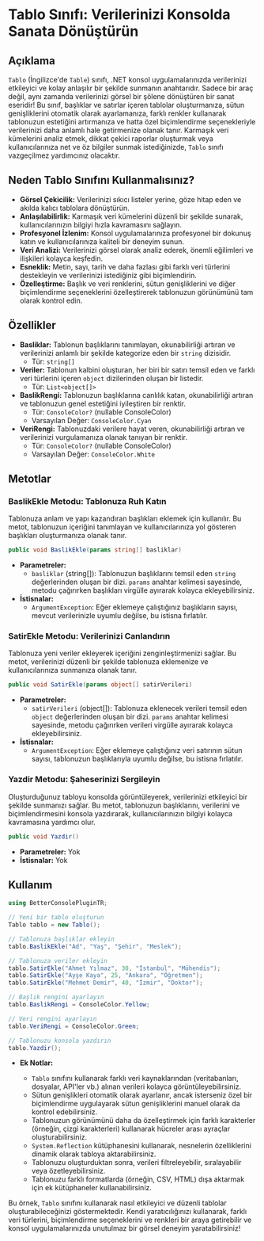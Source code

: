 
# Tablo Sınıfı: Verilerinizi Konsolda Sanata Dönüştürün

## Açıklama

`Tablo` (İngilizce'de `Table`) sınıfı, .NET konsol uygulamalarınızda verilerinizi etkileyici ve kolay anlaşılır bir şekilde sunmanın anahtarıdır. Sadece bir araç değil, aynı zamanda verilerinizi görsel bir şölene dönüştüren bir sanat eseridir! Bu sınıf, başlıklar ve satırlar içeren tablolar oluşturmanıza, sütun genişliklerini otomatik olarak ayarlamanıza, farklı renkler kullanarak tablonuzun estetiğini artırmanıza ve hatta özel biçimlendirme seçenekleriyle verilerinizi daha anlamlı hale getirmenize olanak tanır. Karmaşık veri kümelerini analiz etmek, dikkat çekici raporlar oluşturmak veya kullanıcılarınıza net ve öz bilgiler sunmak istediğinizde, `Tablo` sınıfı vazgeçilmez yardımcınız olacaktır.

## Neden Tablo Sınıfını Kullanmalısınız?

*   **Görsel Çekicilik:** Verilerinizi sıkıcı listeler yerine, göze hitap eden ve akılda kalıcı tablolara dönüştürün.
*   **Anlaşılabilirlik:** Karmaşık veri kümelerini düzenli bir şekilde sunarak, kullanıcılarınızın bilgiyi hızla kavramasını sağlayın.
*   **Profesyonel İzlenim:** Konsol uygulamalarınıza profesyonel bir dokunuş katın ve kullanıcılarınıza kaliteli bir deneyim sunun.
*   **Veri Analizi:** Verilerinizi görsel olarak analiz ederek, önemli eğilimleri ve ilişkileri kolayca keşfedin.
*   **Esneklik:** Metin, sayı, tarih ve daha fazlası gibi farklı veri türlerini destekleyin ve verilerinizi istediğiniz gibi biçimlendirin.
*   **Özelleştirme:** Başlık ve veri renklerini, sütun genişliklerini ve diğer biçimlendirme seçeneklerini özelleştirerek tablonuzun görünümünü tam olarak kontrol edin.

## Özellikler

*   **Basliklar:** Tablonun başlıklarını tanımlayan, okunabilirliği artıran ve verilerinizi anlamlı bir şekilde kategorize eden bir `string` dizisidir.
    *   Tür: `string[]`
*   **Veriler:** Tablonun kalbini oluşturan, her biri bir satırı temsil eden ve farklı veri türlerini içeren `object` dizilerinden oluşan bir listedir.
    *   Tür: `List<object[]>`
*   **BaslikRengi:** Tablonuzun başlıklarına canlılık katan, okunabilirliği artıran ve tablonuzun genel estetiğini iyileştiren bir renktir.
    *   Tür: `ConsoleColor?` (nullable ConsoleColor)
    *   Varsayılan Değer: `ConsoleColor.Cyan`
*   **VeriRengi:** Tablonuzdaki verilere hayat veren, okunabilirliği artıran ve verilerinizi vurgulamanıza olanak tanıyan bir renktir.
    *   Tür: `ConsoleColor?` (nullable ConsoleColor)
    *   Varsayılan Değer: `ConsoleColor.White`

## Metotlar

### BaslikEkle Metodu: Tablonuza Ruh Katın

Tablonuza anlam ve yapı kazandıran başlıkları eklemek için kullanılır. Bu metot, tablonuzun içeriğini tanımlayan ve kullanıcılarınıza yol gösteren başlıkları oluşturmanıza olanak tanır.

```csharp
public void BaslikEkle(params string[] basliklar)
```

*   **Parametreler:**
    *   `basliklar` (string[]): Tablonuzun başlıklarını temsil eden `string` değerlerinden oluşan bir dizi. `params` anahtar kelimesi sayesinde, metodu çağırırken başlıkları virgülle ayırarak kolayca ekleyebilirsiniz.
*   **İstisnalar:**
    *   `ArgumentException`: Eğer eklemeye çalıştığınız başlıkların sayısı, mevcut verilerinizle uyumlu değilse, bu istisna fırlatılır.

### SatirEkle Metodu: Verilerinizi Canlandırın

Tablonuza yeni veriler ekleyerek içeriğini zenginleştirmenizi sağlar. Bu metot, verilerinizi düzenli bir şekilde tablonuza eklemenize ve kullanıcılarınıza sunmanıza olanak tanır.

```csharp
public void SatirEkle(params object[] satirVerileri)
```

*   **Parametreler:**
    *   `satirVerileri` (object[]): Tablonuza eklenecek verileri temsil eden `object` değerlerinden oluşan bir dizi. `params` anahtar kelimesi sayesinde, metodu çağırırken verileri virgülle ayırarak kolayca ekleyebilirsiniz.
*   **İstisnalar:**
    *   `ArgumentException`: Eğer eklemeye çalıştığınız veri satırının sütun sayısı, tablonuzun başlıklarıyla uyumlu değilse, bu istisna fırlatılır.

### Yazdir Metodu: Şaheserinizi Sergileyin

Oluşturduğunuz tabloyu konsolda görüntüleyerek, verilerinizi etkileyici bir şekilde sunmanızı sağlar. Bu metot, tablonuzun başlıklarını, verilerini ve biçimlendirmesini konsola yazdırarak, kullanıcılarınızın bilgiyi kolayca kavramasına yardımcı olur.

```csharp
public void Yazdir()
```

*   **Parametreler:** Yok
*   **İstisnalar:** Yok

## Kullanım

```csharp
using BetterConsolePluginTR;

// Yeni bir tablo oluşturun
Tablo tablo = new Tablo();

// Tablonuza başlıklar ekleyin
tablo.BaslikEkle("Ad", "Yaş", "Şehir", "Meslek");

// Tablonuza veriler ekleyin
tablo.SatirEkle("Ahmet Yılmaz", 30, "İstanbul", "Mühendis");
tablo.SatirEkle("Ayşe Kaya", 25, "Ankara", "Öğretmen");
tablo.SatirEkle("Mehmet Demir", 40, "İzmir", "Doktor");

// Başlık rengini ayarlayın
tablo.BaslikRengi = ConsoleColor.Yellow;

// Veri rengini ayarlayın
tablo.VeriRengi = ConsoleColor.Green;

// Tablonuzu konsola yazdırın
tablo.Yazdir();
```

*   **Ek Notlar:**

    *   `Tablo` sınıfını kullanarak farklı veri kaynaklarından (veritabanları, dosyalar, API'ler vb.) alınan verileri kolayca görüntüleyebilirsiniz.
    *   Sütun genişlikleri otomatik olarak ayarlanır, ancak isterseniz özel bir biçimlendirme uygulayarak sütun genişliklerini manuel olarak da kontrol edebilirsiniz.
    *   Tablonuzun görünümünü daha da özelleştirmek için farklı karakterler (örneğin, çizgi karakterleri) kullanarak hücreler arası ayraçlar oluşturabilirsiniz.
    *   `System.Reflection` kütüphanesini kullanarak, nesnelerin özelliklerini dinamik olarak tabloya aktarabilirsiniz.
    *   Tablonuzu oluşturduktan sonra, verileri filtreleyebilir, sıralayabilir veya özetleyebilirsiniz.
    *   Tablonuzu farklı formatlarda (örneğin, CSV, HTML) dışa aktarmak için ek kütüphaneler kullanabilirsiniz.

Bu örnek, `Tablo` sınıfını kullanarak nasıl etkileyici ve düzenli tablolar oluşturabileceğinizi göstermektedir. Kendi yaratıcılığınızı kullanarak, farklı veri türlerini, biçimlendirme seçeneklerini ve renkleri bir araya getirebilir ve konsol uygulamalarınızda unutulmaz bir görsel deneyim yaratabilirsiniz!
